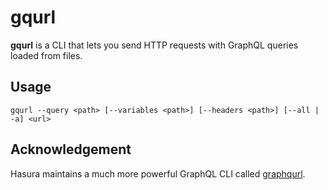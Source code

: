 # gqurl

**gqurl** is a CLI that lets you send HTTP requests with GraphQL queries loaded from files.

## Usage
```
gqurl --query <path> [--variables <path>] [--headers <path>] [--all | -a] <url>
```

## Acknowledgement
Hasura maintains a much more powerful GraphQL CLI called [graphqurl](https://github.com/hasura/graphqurl).

